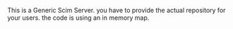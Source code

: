 This is a Generic Scim Server. you have to provide the actual repository for your users. the code is using an in memory map.
